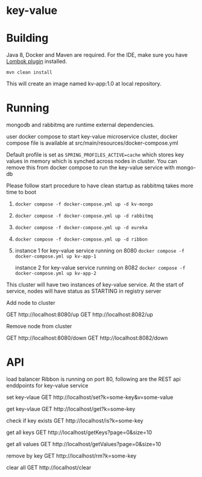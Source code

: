 # key-value

# Building

Java 8, Docker and Maven are required.
For the IDE, make sure you have [Lombok plugin](https://projectlombok.org/setup/overview) installed.

`mvn clean install`

This will create an image named kv-app:1.0 at local repository. 


# Running

mongodb and rabbitmq are runtime external dependencies.

user docker compose to start key-value microservice cluster, docker compose file is available at src/main/resources/docker-compose.yml

Default profile is set as `SPRING_PROFILES_ACTIVE=cache` which stores key values in memory which is synched across nodes in cluster.
You can remove this from docker compose to run the key-value service with mongo-db 

Please follow start procedure to have clean startup as rabbitmq takes more time to boot

1. `docker compose -f docker-compose.yml up -d kv-mongo`
2. `docker compose -f docker-compose.yml up -d rabbitmq`
3. `docker compose -f docker-compose.yml up -d eureka`
4. `docker compose -f docker-compose.yml up -d ribbon`

5. instance 1 for key-value service running on 8080
    `docker compose -f docker-compose.yml up kv-app-1`
    
    instance 2 for key-value service running on 8082
    `docker compose -f docker-compose.yml up kv-app-2`
    
This cluster will have two instances of key-value service. At the start of service, nodes will have status as STARTING in registry server

Add node to cluster 

GET http://localhost:8080/up
GET http://localhost:8082/up

Remove node from cluster

GET http://localhost:8080/down
GET http://localhost:8082/down


# API

load balancer Ribbon is running on port 80, following are the REST api enddpoints for key-value service 

set key-vlaue
GET http://localhost/set?k=some-key&v=some-value

get key-vlaue
GET http://localhost/get?k=some-key

check if key exists
GET http://localhost/is?k=some-key

get all keys
GET http://localhost/getKeys?page=0&size=10

get all values
GET http://localhost/getValues?page=0&size=10

remove by key
GET http://localhost/rm?k=some-key

clear all
GET http://localhost/clear

